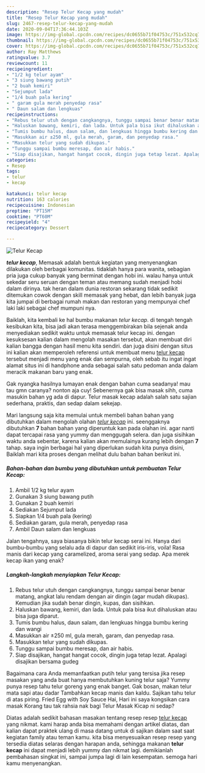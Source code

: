 ```yaml
---
description: "Resep Telur Kecap yang mudah"
title: "Resep Telur Kecap yang mudah"
slug: 2467-resep-telur-kecap-yang-mudah
date: 2020-09-04T17:36:44.103Z
image: https://img-global.cpcdn.com/recipes/dc0655b71f04753c/751x532cq70/telur-kecap-foto-resep-utama.jpg
thumbnail: https://img-global.cpcdn.com/recipes/dc0655b71f04753c/751x532cq70/telur-kecap-foto-resep-utama.jpg
cover: https://img-global.cpcdn.com/recipes/dc0655b71f04753c/751x532cq70/telur-kecap-foto-resep-utama.jpg
author: Ray Matthews
ratingvalue: 3.7
reviewcount: 11
recipeingredient:
- "1/2 kg telur ayam"
- "3 siung bawang putih"
- "2 buah kemiri"
- "Sejumput lada"
- "1/4 buah pala kering"
- " garam gula merah penyedap rasa"
- " Daun salam dan lengkuas"
recipeinstructions:
- "Rebus telur utuh dengan cangkangnya, tunggu sampai benar benar matang, angkat lalu rendam dengan air dingin (agar mudah dikupas). Kemudian jika sudah benar dingin, kupas, dan sisihkan."
- "Haluskan bawang, kemiri, dan lada. Untuk pala bisa ikut dihaluskan atau bisa juga diparut."
- "Tumis bumbu halus, daun salam, dan lengkuas hingga bumbu kering dan wangi"
- "Masukkan air ±250 ml, gula merah, garam, dan penyedap rasa."
- "Masukkan telur yang sudah dikupas."
- "Tunggu sampai bumbu meresap, dan air habis."
- "Siap disajikan, hangat hangat cocok, dingin juga tetap lezat. Apalagi disajikan bersama gudeg"
categories:
- Resep
tags:
- telur
- kecap

katakunci: telur kecap 
nutrition: 163 calories
recipecuisine: Indonesian
preptime: "PT15M"
cooktime: "PT60M"
recipeyield: "4"
recipecategory: Dessert

---
```



![Telur Kecap](https://img-global.cpcdn.com/recipes/dc0655b71f04753c/751x532cq70/telur-kecap-foto-resep-utama.jpg)

<b><i>telur kecap</i></b>, Memasak adalah bentuk kegiatan yang menyenangkan dilakukan oleh berbagai komunitas. tidaklah hanya para wanita, sebagian pria juga cukup banyak yang berminat dengan hobi ini. walau hanya untuk sekedar seru seruan dengan teman atau memang sudah menjadi hobi dalam dirinya. tak heran dalam dunia restoran sekarang tidak sedikit ditemukan cowok dengan skill memasak yang hebat, dan lebih banyak juga kita jumpai di berbagai rumah makan dan restoran yang mempunyai chef laki laki sebagai chef mumpuni nya.

Baiklah, kita kembali ke hal bumbu makanan <i>telur kecap</i>. di tengah tengah kesibukan kita, bisa jadi akan terasa menggembirakan bila sejenak anda menyediakan sedikit waktu untuk memasak telur kecap ini. dengan kesuksesan kalian dalam mengolah masakan tersebut, akan membuat diri kalian bangga dengan hasil menu kita sendiri. dan juga disini dengan situs ini kalian akan memperoleh referensi untuk membuat menu <u>telur kecap</u> tersebut menjadi menu yang enak dan sempurna, oleh sebab itu ingat ingat alamat situs ini di handphone anda sebagai salah satu pedoman anda dalam meracik makanan baru yang enak.

Gak nyangka hasilnya lumayan enak dengan bahan cuma seadanya! mau tau gmn caranya? nonton aja cuy! Sebenernya gak bisa masak sihh, cuma masukin bahan yg ada di dapur. Telur masak kecap adalah salah satu sajian sederhana, praktis, dan sedap dalam sekejap.


Mari langsung saja kita memulai untuk membeli bahan bahan yang dibutuhkan dalam mengolah olahan <u><i>telur kecap</i></u> ini. seenggaknya dibutuhkan <b>7</b> bahan bahan yang diperuntuk kan pada olahan ini. agar nanti dapat tercapai rasa yang yummy dan menggugah selera. dan juga sisihkan waktu anda sebentar, karena kalian akan memulainya kurang lebih dengan <b>7</b> tahap. saya ingin berbagai hal yang diperlukan sudah kita punya disini, Baiklah mari kita proses dengan melihat dulu bahan bahan berikut ini.

<!--inarticleads1-->

##### Bahan-bahan dan bumbu yang dibutuhkan untuk pembuatan Telur Kecap:

1. Ambil 1/2 kg telur ayam
1. Gunakan 3 siung bawang putih
1. Gunakan 2 buah kemiri
1. Sediakan Sejumput lada
1. Siapkan 1/4 buah pala (kering)
1. Sediakan  garam, gula merah, penyedap rasa
1. Ambil  Daun salam dan lengkuas


Jalan tengahnya, saya biasanya bikin telur kecap serai ini. Hanya dari bumbu-bumbu yang selalu ada di dapur dan sedikit iris-iris, voila! Rasa manis dari kecap yang caramelized, aroma serai yang sedap. Apa merek kecap ikan yang enak? 

<!--inarticleads2-->

##### Langkah-langkah menyiapkan Telur Kecap:

1. Rebus telur utuh dengan cangkangnya, tunggu sampai benar benar matang, angkat lalu rendam dengan air dingin (agar mudah dikupas). Kemudian jika sudah benar dingin, kupas, dan sisihkan.
1. Haluskan bawang, kemiri, dan lada. Untuk pala bisa ikut dihaluskan atau bisa juga diparut.
1. Tumis bumbu halus, daun salam, dan lengkuas hingga bumbu kering dan wangi
1. Masukkan air ±250 ml, gula merah, garam, dan penyedap rasa.
1. Masukkan telur yang sudah dikupas.
1. Tunggu sampai bumbu meresap, dan air habis.
1. Siap disajikan, hangat hangat cocok, dingin juga tetap lezat. Apalagi disajikan bersama gudeg


Bagaimana cara Anda memanfaatkan putih telur yang tersisa jika resep masakan yang anda buat hanya membutuhkan kuning telur saja? Yummy punya resep tahu telur goreng yang enak banget. Gak bosan, makan telur mata sapi atau dadar Tambahkan kecap manis dan kaldu. Sajikan tahu telur di atas piring. Fried Egg with Soy Sauce Hai, Hari ini saya kongsikan cara masak Korang tau tak rahsia nak bagi Telur Masak Kicap ni sedap? 

Diatas adalah sedikit bahasan masakan tentang resep resep <u>telur kecap</u> yang nikmat. kami harap anda bisa memahami dengan artikel diatas, dan kalian dapat praktek ulang di masa datang untuk di sajikan dalam saat saat kegiatan family atau teman kamu. kita bisa menyesuaikan resep resep yang tersedia diatas selaras dengan harapan anda, sehingga makanan <b>telur kecap</b> ini dapat menjadi lebih yummy dan nikmat lagi. demikianlah pembahasan singkat ini, sampai jumpa lagi di lain kesempatan. semoga hari kamu menyenangkan.
